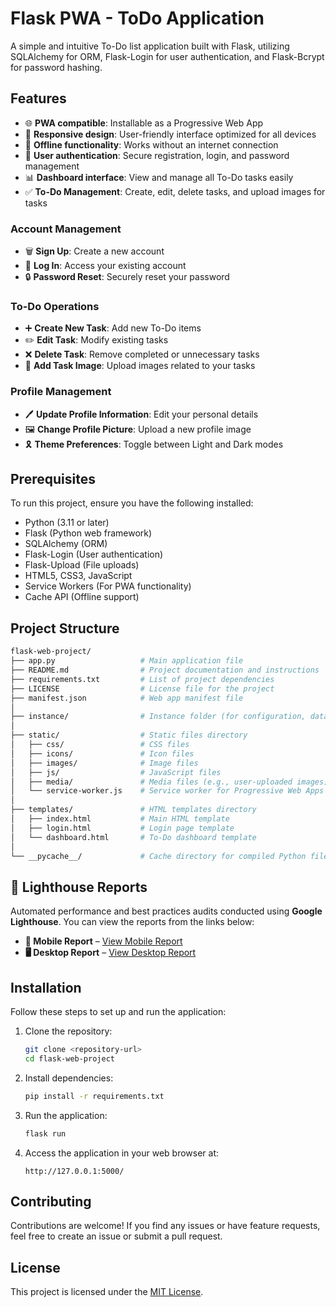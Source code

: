 # Flask PWA - ToDo Application

A simple and intuitive To-Do list application built with Flask, utilizing SQLAlchemy for ORM, Flask-Login for user authentication, and Flask-Bcrypt for password hashing.

## Features

- 🌐 **PWA compatible**: Installable as a Progressive Web App
- 📱 **Responsive design**: User-friendly interface optimized for all devices
- 🔄 **Offline functionality**: Works without an internet connection
- 🔐 **User authentication**: Secure registration, login, and password management
- 📊 **Dashboard interface**: View and manage all To-Do tasks easily
- ✅ **To-Do Management**: Create, edit, delete tasks, and upload images for tasks

### Account Management
- 🗑️ **Sign Up**: Create a new account
- 🔑 **Log In**: Access your existing account
- 🔒 **Password Reset**: Securely reset your password

### To-Do Operations
- ➕ **Create New Task**: Add new To-Do items
- ✏️ **Edit Task**: Modify existing tasks
- ❌ **Delete Task**: Remove completed or unnecessary tasks
- 📸 **Add Task Image**: Upload images related to your tasks

### Profile Management
- 🖊️ **Update Profile Information**: Edit your personal details
- 🖼️ **Change Profile Picture**: Upload a new profile image
- 🎗 **Theme Preferences**: Toggle between Light and Dark modes

## Prerequisites

To run this project, ensure you have the following installed:

- Python (3.11 or later)
- Flask (Python web framework)
- SQLAlchemy (ORM)
- Flask-Login (User authentication)
- Flask-Upload (File uploads)
- HTML5, CSS3, JavaScript
- Service Workers (For PWA functionality)
- Cache API (Offline support)

## Project Structure

```bash
flask-web-project/
├── app.py                   # Main application file
├── README.md                # Project documentation and instructions
├── requirements.txt         # List of project dependencies
├── LICENSE                  # License file for the project
├── manifest.json            # Web app manifest file
│
├── instance/                # Instance folder (for configuration, databases, etc.)
│
├── static/                  # Static files directory
│   ├── css/                 # CSS files
│   ├── icons/               # Icon files
│   ├── images/              # Image files
│   ├── js/                  # JavaScript files
│   ├── media/               # Media files (e.g., user-uploaded images)
│   └── service-worker.js    # Service worker for Progressive Web Apps (PWA)
│
├── templates/               # HTML templates directory
│   ├── index.html           # Main HTML template
│   ├── login.html           # Login page template
│   └── dashboard.html       # To-Do dashboard template
│
└── __pycache__/             # Cache directory for compiled Python files

```

## 🚀 Lighthouse Reports

Automated performance and best practices audits conducted using **Google Lighthouse**. You can view the reports from the links below:

- **📱 Mobile Report** – [View Mobile Report](reports/lighthouse-report-mobile.html)
- **🖥️ Desktop Report** – [View Desktop Report](reports/lighthouse-report-desktop.html)


## Installation

Follow these steps to set up and run the application:

1. Clone the repository:
   ```bash
   git clone <repository-url>
   cd flask-web-project
   ```

2. Install dependencies:
   ```bash
   pip install -r requirements.txt
   ```

3. Run the application:
   ```bash
   flask run
   ```

4. Access the application in your web browser at:
   ```
   http://127.0.0.1:5000/
   ```

## Contributing

Contributions are welcome! If you find any issues or have feature requests, feel free to create an issue or submit a pull request.

## License

This project is licensed under the [MIT License](LICENSE).

